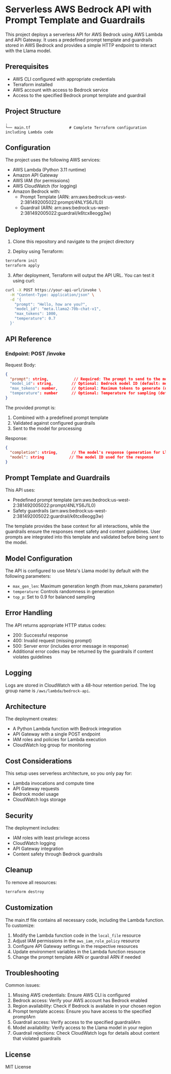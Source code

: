 # Serverless AWS Bedrock API with Prompt Template and Guardrails

This project deploys a serverless API for AWS Bedrock using AWS Lambda and API Gateway. It uses a predefined prompt template and guardrails stored in AWS Bedrock and provides a simple HTTP endpoint to interact with the Llama model.

## Prerequisites

- AWS CLI configured with appropriate credentials
- Terraform installed
- AWS account with access to Bedrock service
- Access to the specified Bedrock prompt template and guardrail

## Project Structure

```
.
└── main.tf                 # Complete Terraform configuration including Lambda code
```

## Configuration

The project uses the following AWS services:
- AWS Lambda (Python 3.11 runtime)
- Amazon API Gateway
- AWS IAM (for permissions)
- AWS CloudWatch (for logging)
- Amazon Bedrock with:
  - Prompt Template (ARN: arn:aws:bedrock:us-west-2:381492005022:prompt/4NLYS6J1L0)
  - Guardrail (ARN: arn:aws:bedrock:us-west-2:381492005022:guardrail/k6tcx8eogg3w)

## Deployment

1. Clone this repository and navigate to the project directory

2. Deploy using Terraform:
```bash
terraform init
terraform apply
```

3. After deployment, Terraform will output the API URL. You can test it using curl:
```bash
curl -X POST https://your-api-url/invoke \
  -H "Content-Type: application/json" \
  -d '{
    "prompt": "Hello, how are you?",
    "model_id": "meta.llama2-70b-chat-v1",
    "max_tokens": 1000,
    "temperature": 0.7
  }'
```

## API Reference

### Endpoint: POST /invoke

Request Body:
```json
{
  "prompt": string,           // Required: The prompt to send to the model
  "model_id": string,        // Optional: Bedrock model ID (default: meta.llama3-2-90b-instruct-v1:0)
  "max_tokens": number,      // Optional: Maximum tokens to generate (default: 4000)
  "temperature": number      // Optional: Temperature for sampling (default: 0.7)
}
```

The provided prompt is:
1. Combined with a predefined prompt template
2. Validated against configured guardrails
3. Sent to the model for processing

Response:
```json
{
  "completion": string,      // The model's response (generation for Llama models)
  "model": string           // The model ID used for the response
}
```

## Prompt Template and Guardrails

This API uses:
- Predefined prompt template (arn:aws:bedrock:us-west-2:381492005022:prompt/4NLYS6J1L0)
- Safety guardrails (arn:aws:bedrock:us-west-2:381492005022:guardrail/k6tcx8eogg3w)

The template provides the base context for all interactions, while the guardrails ensure the responses meet safety and content guidelines. User prompts are integrated into this template and validated before being sent to the model.

## Model Configuration

The API is configured to use Meta's Llama model by default with the following parameters:
- `max_gen_len`: Maximum generation length (from max_tokens parameter)
- `temperature`: Controls randomness in generation
- `top_p`: Set to 0.9 for balanced sampling

## Error Handling

The API returns appropriate HTTP status codes:
- 200: Successful response
- 400: Invalid request (missing prompt)
- 500: Server error (includes error message in response)
- Additional error codes may be returned by the guardrails if content violates guidelines

## Logging

Logs are stored in CloudWatch with a 48-hour retention period. The log group name is `/aws/lambda/bedrock-api`.

## Architecture

The deployment creates:
- A Python Lambda function with Bedrock integration
- API Gateway with a single POST endpoint
- IAM roles and policies for Lambda execution
- CloudWatch log group for monitoring

## Cost Considerations

This setup uses serverless architecture, so you only pay for:
- Lambda invocations and compute time
- API Gateway requests
- Bedrock model usage
- CloudWatch logs storage

## Security

The deployment includes:
- IAM roles with least privilege access
- CloudWatch logging
- API Gateway integration
- Content safety through Bedrock guardrails

## Cleanup

To remove all resources:
```bash
terraform destroy
```

## Customization

The main.tf file contains all necessary code, including the Lambda function. To customize:

1. Modify the Lambda function code in the `local_file` resource
2. Adjust IAM permissions in the `aws_iam_role_policy` resource
3. Configure API Gateway settings in the respective resources
4. Update environment variables in the Lambda function resource
5. Change the prompt template ARN or guardrail ARN if needed

## Troubleshooting

Common issues:
1. Missing AWS credentials: Ensure AWS CLI is configured
2. Bedrock access: Verify your AWS account has Bedrock enabled
3. Region availability: Check if Bedrock is available in your chosen region
4. Prompt template access: Ensure you have access to the specified promptArn
5. Guardrail access: Verify access to the specified guardrailArn
6. Model availability: Verify access to the Llama model in your region
7. Guardrail rejections: Check CloudWatch logs for details about content that violated guardrails

## License

MIT License
